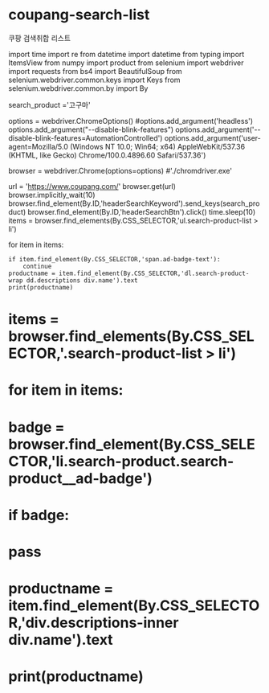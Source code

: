 # coupang-search-list
쿠팡 검색취합 리스트

import time
import re
from datetime import datetime
from typing import ItemsView
from numpy import product
from selenium import webdriver
import requests
from bs4 import BeautifulSoup
from selenium.webdriver.common.keys import Keys
from selenium.webdriver.common.by import By

search_product ='고구마'

options = webdriver.ChromeOptions()
#options.add_argument('headless')
options.add_argument("--disable-blink-features")
options.add_argument('--disable-blink-features=AutomationControlled')
options.add_argument('user-agent=Mozilla/5.0 (Windows NT 10.0; Win64; x64) AppleWebKit/537.36 (KHTML, like Gecko) Chrome/100.0.4896.60 Safari/537.36')

browser = webdriver.Chrome(options=options) #'./chromdriver.exe'

url = 'https://www.coupang.com/'
browser.get(url)
browser.implicitly_wait(10)
browser.find_element(By.ID,'headerSearchKeyword').send_keys(search_product)
browser.find_element(By.ID,'headerSearchBtn').click()
time.sleep(10)
items = browser.find_elements(By.CSS_SELECTOR,'ul.search-product-list > li')

for item in items:

    if item.find_element(By.CSS_SELECTOR,'span.ad-badge-text'):
        continue
    productname = item.find_element(By.CSS_SELECTOR,'dl.search-product-wrap dd.descriptions div.name').text
    print(productname)

# items = browser.find_elements(By.CSS_SELECTOR,'.search-product-list > li')
# for item in items:
#     badge = browser.find_element(By.CSS_SELECTOR,'li.search-product.search-product__ad-badge')
#     if badge:
#         pass
#     productname = item.find_element(By.CSS_SELECTOR,'div.descriptions-inner div.name').text
#     print(productname)
    
